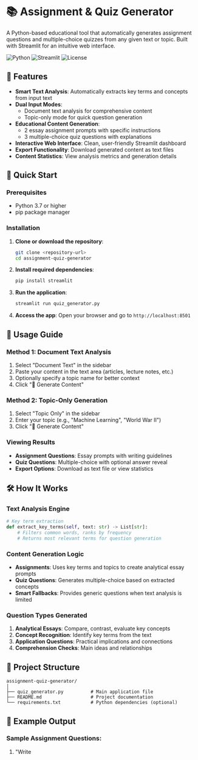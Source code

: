 # 📚 Assignment & Quiz Generator

A Python-based educational tool that automatically generates assignment questions and multiple-choice quizzes from any given text or topic. Built with Streamlit for an intuitive web interface.

![Python](https://img.shields.io/badge/python-v3.7+-blue.svg)
![Streamlit](https://img.shields.io/badge/streamlit-v1.28+-red.svg)
![License](https://img.shields.io/badge/license-MIT-green.svg)

## 🌟 Features

- **Smart Text Analysis**: Automatically extracts key terms and concepts from input text
- **Dual Input Modes**: 
  - Document text analysis for comprehensive content
  - Topic-only mode for quick question generation
- **Educational Content Generation**:
  - 2 essay assignment prompts with specific instructions
  - 3 multiple-choice quiz questions with explanations
- **Interactive Web Interface**: Clean, user-friendly Streamlit dashboard
- **Export Functionality**: Download generated content as text files
- **Content Statistics**: View analysis metrics and generation details

## 🚀 Quick Start

### Prerequisites

- Python 3.7 or higher
- pip package manager

### Installation

1. **Clone or download the repository**:
   ```bash
   git clone <repository-url>
   cd assignment-quiz-generator
   ```

2. **Install required dependencies**:
   ```bash
   pip install streamlit
   ```

3. **Run the application**:
   ```bash
   streamlit run quiz_generator.py
   ```

4. **Access the app**: Open your browser and go to `http://localhost:8501`

## 📖 Usage Guide

### Method 1: Document Text Analysis
1. Select "Document Text" in the sidebar
2. Paste your content in the text area (articles, lecture notes, etc.)
3. Optionally specify a topic name for better context
4. Click "🎯 Generate Content"

### Method 2: Topic-Only Generation
1. Select "Topic Only" in the sidebar
2. Enter your topic (e.g., "Machine Learning", "World War II")
3. Click "🎯 Generate Content"

### Viewing Results
- **Assignment Questions**: Essay prompts with writing guidelines
- **Quiz Questions**: Multiple-choice with optional answer reveal
- **Export Options**: Download as text file or view statistics

## 🛠️ How It Works

### Text Analysis Engine
```python
# Key term extraction
def extract_key_terms(self, text: str) -> List[str]:
    # Filters common words, ranks by frequency
    # Returns most relevant terms for question generation
```

### Content Generation Logic
- **Assignments**: Uses key terms and topics to create analytical essay prompts
- **Quiz Questions**: Generates multiple-choice based on extracted concepts
- **Smart Fallbacks**: Provides generic questions when text analysis is limited

### Question Types Generated
1. **Analytical Essays**: Compare, contrast, evaluate key concepts
2. **Concept Recognition**: Identify key terms from the text
3. **Application Questions**: Practical implications and connections
4. **Comprehension Checks**: Main ideas and relationships

## 📁 Project Structure

```
assignment-quiz-generator/
│
├── quiz_generator.py          # Main application file
├── README.md                  # Project documentation
└── requirements.txt           # Python dependencies (optional)
```

## 🎯 Example Output

### Sample Assignment Questions:
1. "Write
